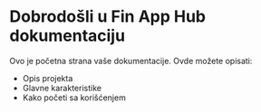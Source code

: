 # Dobrodošli u Fin App Hub dokumentaciju

Ovo je početna strana vaše dokumentacije. Ovde možete opisati:

- Opis projekta
- Glavne karakteristike
- Kako početi sa korišćenjem